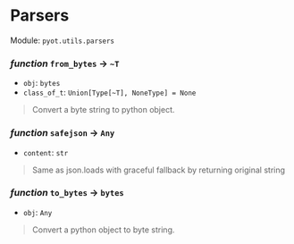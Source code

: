 # Parsers 

Module: `pyot.utils.parsers` 

### _function_ `from_bytes` -> `~T` 
* `obj`: `bytes` 
* `class_of_t`: `Union[Type[~T], NoneType] = None` 
> Convert a byte string to python object. 


### _function_ `safejson` -> `Any` 
* `content`: `str` 
> Same as json.loads with graceful fallback by returning original string 


### _function_ `to_bytes` -> `bytes` 
* `obj`: `Any` 
> Convert a python object to byte string. 


